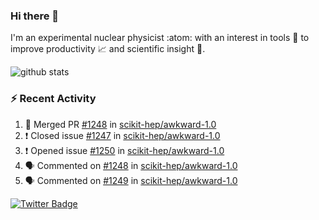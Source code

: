 ### Hi there 👋 

I'm an experimental nuclear physicist :atom: with an interest in tools :wrench: to improve productivity :chart_with_upwards_trend: and scientific insight :telescope:.

![github stats](https://github-readme-stats.vercel.app/api?username=agoose77&show_icons=true&hide_rank=true&hide_title=true&bg_color=30,e76445,904e95&text_color=efe3ec&icon_color=efe3ec)
<!--
**agoose77/agoose77** is a ✨ _special_ ✨ repository because its `README.md` (this file) appears on your GitHub profile.

Here are some ideas to get you started:

- 🔭 I’m currently working on ...
- 🌱 I’m currently learning ...
- 👯 I’m looking to collaborate on ...
- 🤔 I’m looking for help with ...
- 💬 Ask me about ...
- 📫 How to reach me: ...
- 😄 Pronouns: ...
- ⚡ Fun fact: ...
-->

### :zap: Recent Activity
<!--START_SECTION:activity-->
1. 🎉 Merged PR [#1248](https://github.com/scikit-hep/awkward-1.0/pull/1248) in [scikit-hep/awkward-1.0](https://github.com/scikit-hep/awkward-1.0)
2. ❗️ Closed issue [#1247](https://github.com/scikit-hep/awkward-1.0/issues/1247) in [scikit-hep/awkward-1.0](https://github.com/scikit-hep/awkward-1.0)
3. ❗️ Opened issue [#1250](https://github.com/scikit-hep/awkward-1.0/issues/1250) in [scikit-hep/awkward-1.0](https://github.com/scikit-hep/awkward-1.0)
4. 🗣 Commented on [#1248](https://github.com/scikit-hep/awkward-1.0/issues/1248) in [scikit-hep/awkward-1.0](https://github.com/scikit-hep/awkward-1.0)
5. 🗣 Commented on [#1249](https://github.com/scikit-hep/awkward-1.0/issues/1249) in [scikit-hep/awkward-1.0](https://github.com/scikit-hep/awkward-1.0)
<!--END_SECTION:activity-->


[![Twitter Badge](https://img.shields.io/twitter/follow/agoose77?style=flat-square&logo=Twitter&logoColor=white&color=cornflowerblue)](https://twitter.com/agoose77)
